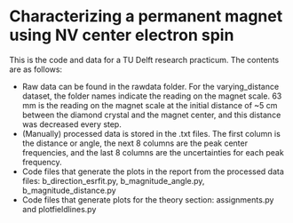 # Characterizing a permanent magnet using NV center electron spin
This is the code and data for a TU Delft research practicum. The contents are as follows:
* Raw data can be found in the rawdata folder. For the varying_distance dataset, the folder names indicate the reading on the magnet scale. 63 mm is the reading on the magnet scale at the initial distance of ~5 cm between the diamond crystal and the magnet center, and this distance was decreased every step. 
* (Manually) processed data is stored in the .txt files. The first column is the distance or angle, the next 8 columns are the peak center frequencies, and the last 8 columns are the uncertainties for each peak frequency.
* Code files that generate the plots in the report from the processed data files: b_direction_esrfit.py, b_magnitude_angle.py, b_magnitude_distance.py
* Code files that generate plots for the theory section: assignments.py and plotfieldlines.py
